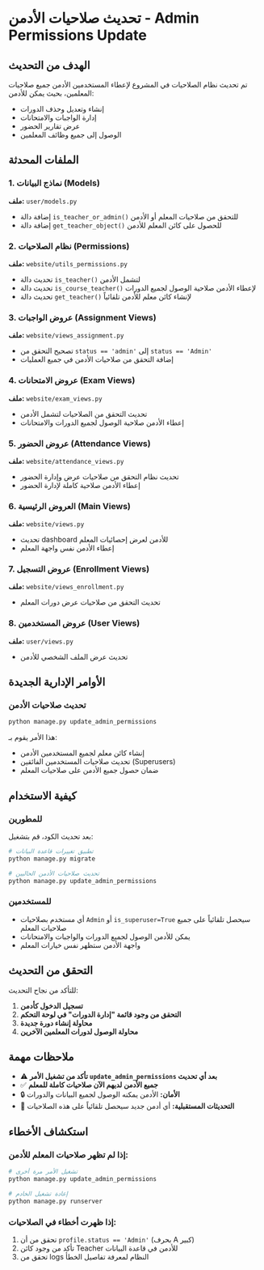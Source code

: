 # تحديث صلاحيات الأدمن - Admin Permissions Update

## الهدف من التحديث
تم تحديث نظام الصلاحيات في المشروع لإعطاء المستخدمين الأدمن جميع صلاحيات المعلمين، بحيث يمكن للأدمن:
- إنشاء وتعديل وحذف الدورات
- إدارة الواجبات والامتحانات
- عرض تقارير الحضور
- الوصول إلى جميع وظائف المعلمين

## الملفات المحدثة

### 1. نماذج البيانات (Models)
**ملف:** `user/models.py`
- إضافة دالة `is_teacher_or_admin()` للتحقق من صلاحيات المعلم أو الأدمن
- إضافة دالة `get_teacher_object()` للحصول على كائن المعلم للأدمن

### 2. نظام الصلاحيات (Permissions)
**ملف:** `website/utils_permissions.py`
- تحديث دالة `is_teacher()` لتشمل الأدمن
- تحديث دالة `is_course_teacher()` لإعطاء الأدمن صلاحية الوصول لجميع الدورات
- تحديث دالة `get_teacher()` لإنشاء كائن معلم للأدمن تلقائياً

### 3. عروض الواجبات (Assignment Views)
**ملف:** `website/views_assignment.py`
- تصحيح التحقق من `status == 'admin'` إلى `status == 'Admin'`
- إضافة التحقق من صلاحيات الأدمن في جميع العمليات

### 4. عروض الامتحانات (Exam Views)
**ملف:** `website/exam_views.py`
- تحديث التحقق من الصلاحيات لتشمل الأدمن
- إعطاء الأدمن صلاحية الوصول لجميع الدورات والامتحانات

### 5. عروض الحضور (Attendance Views)
**ملف:** `website/attendance_views.py`
- تحديث نظام التحقق من صلاحيات عرض وإدارة الحضور
- إعطاء الأدمن صلاحية كاملة لإدارة الحضور

### 6. العروض الرئيسية (Main Views)
**ملف:** `website/views.py`
- تحديث dashboard للأدمن لعرض إحصائيات المعلم
- إعطاء الأدمن نفس واجهة المعلم

### 7. عروض التسجيل (Enrollment Views)
**ملف:** `website/views_enrollment.py`
- تحديث التحقق من صلاحيات عرض دورات المعلم

### 8. عروض المستخدمين (User Views)
**ملف:** `user/views.py`
- تحديث عرض الملف الشخصي للأدمن

## الأوامر الإدارية الجديدة

### تحديث صلاحيات الأدمن
```bash
python manage.py update_admin_permissions
```

هذا الأمر يقوم بـ:
- إنشاء كائن معلم لجميع المستخدمين الأدمن
- تحديث صلاحيات المستخدمين الفائقين (Superusers)
- ضمان حصول جميع الأدمن على صلاحيات المعلم

## كيفية الاستخدام

### للمطورين
بعد تحديث الكود، قم بتشغيل:
```bash
# تطبيق تغييرات قاعدة البيانات
python manage.py migrate

# تحديث صلاحيات الأدمن الحاليين
python manage.py update_admin_permissions
```

### للمستخدمين
- أي مستخدم بصلاحيات `Admin` أو `is_superuser=True` سيحصل تلقائياً على جميع صلاحيات المعلم
- يمكن للأدمن الوصول لجميع الدورات والواجبات والامتحانات
- واجهة الأدمن ستظهر نفس خيارات المعلم

## التحقق من التحديث

للتأكد من نجاح التحديث:

1. **تسجيل الدخول كأدمن**
2. **التحقق من وجود قائمة "إدارة الدورات" في لوحة التحكم**
3. **محاولة إنشاء دورة جديدة**
4. **محاولة الوصول لدورات المعلمين الآخرين**

## ملاحظات مهمة

- ⚠️ **تأكد من تشغيل الأمر `update_admin_permissions` بعد أي تحديث**
- ✅ **جميع الأدمن لديهم الآن صلاحيات كاملة للمعلم**
- 🔒 **الأمان:** الأدمن يمكنه الوصول لجميع البيانات والدورات
- 🔄 **التحديثات المستقبلية:** أي أدمن جديد سيحصل تلقائياً على هذه الصلاحيات

## استكشاف الأخطاء

### إذا لم تظهر صلاحيات المعلم للأدمن:
```bash
# تشغيل الأمر مرة أخرى
python manage.py update_admin_permissions

# إعادة تشغيل الخادم
python manage.py runserver
```

### إذا ظهرت أخطاء في الصلاحيات:
1. تحقق من أن `profile.status == 'Admin'` (بحرف A كبير)
2. تأكد من وجود كائن Teacher للأدمن في قاعدة البيانات
3. تحقق من logs النظام لمعرفة تفاصيل الخطأ 